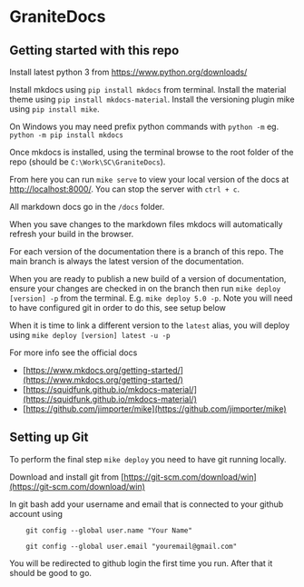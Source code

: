 # GraniteDocs

## Getting started with this repo

Install latest python 3 from https://www.python.org/downloads/

Install mkdocs using `pip install mkdocs` from terminal.
Install the material theme using `pip install mkdocs-material`.
Install the versioning plugin mike using `pip install mike`.

On Windows you may need prefix python commands with `python -m` eg. `python -m pip install mkdocs` 

Once mkdocs is installed, using the terminal browse to the root folder of the repo (should be `C:\Work\SC\GraniteDocs`).

From here you can run `mike serve` to view your local version of the docs at [http://localhost:8000/](http://localhost:8000/). You can stop the server with `ctrl + c`.

All markdown docs go in the `/docs` folder.

When you save changes to the markdown files mkdocs will automatically refresh your build in the browser.

For each version of the documentation there is a branch of this repo. 
The main branch is always the latest version of the documentation.

When you are ready to publish a new build of a version of documentation, ensure your changes are checked in on the branch then run `mike deploy [version] -p` from the terminal. E.g. `mike deploy 5.0 -p`. Note you will need to have configured git in order to do this, see setup below

When it is time to link a different version to the `latest` alias, you will deploy using `mike deploy [version] latest -u -p`

For more info see the official docs

- [https://www.mkdocs.org/getting-started/](https://www.mkdocs.org/getting-started/)
- [https://squidfunk.github.io/mkdocs-material/](https://squidfunk.github.io/mkdocs-material/)
- [https://github.com/jimporter/mike](https://github.com/jimporter/mike)

## Setting up Git

To perform the final step `mike deploy` you need to have git running locally. 

Download and install git from [https://git-scm.com/download/win](https://git-scm.com/download/win)

In git bash add your username and email that is connected to your github account using
```
    git config --global user.name "Your Name"

    git config --global user.email "youremail@gmail.com"
```

You will be redirected to github login the first time you run. After that it should be good to go.
